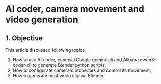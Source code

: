 # AI coder, camera movement and video generation

## 1. Objective

This article discussed following topics,

1. How to use AI coder, especial Google gemini-cli and Alibaba qwen3-coder-cli to generate Blender python scripts,
2. How to configurate camera's properties and control its movement,
3. How to generate mp4 video clip via Blender.
   
